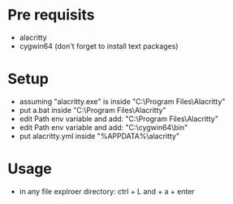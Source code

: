 # Pre requisits
- alacritty
- cygwin64 (don't forget to install text packages)

# Setup
- assuming "alacritty.exe" is inside "C:\Program Files\Alacritty\"
- put a.bat inside "C:\Program Files\Alacritty\"
- edit Path env variable and add: "C:\Program Files\Alacritty\"
- edit Path env variable and add: "C:\cygwin64\bin"
- put alacritty.yml inside "%APPDATA%\alacritty\"

# Usage
- in any file explroer directory: ctrl + L and + a + enter
